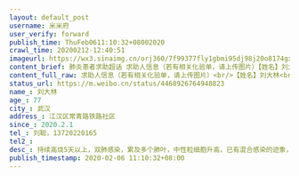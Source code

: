 ```yaml
---
layout: default_post
username: 米米府
user_verify: forward
publish_time: ThuFeb0611:10:32+08002020
crawl_time: 20200212-12:40:51
imageurl: https://wx3.sinaimg.cn/orj360/7f99377fly1gbmi95dj98j20o8174gx5.jpg,https://wx2.sinaimg.cn/orj360/7f99377fly1gbmi95v8dkj20p818w0ze.jpg,https://wx1.sinaimg.cn/orj360/7f99377fly1gbmi96c9eyj20qo1beten.jpg,https://wx1.sinaimg.cn/orj360/7f99377fly1gbmi942n8qj20ki10gn1d.jpg
content_brief: 肺炎患者求助超话 求助人信息（若有相关化验单，请上传图片）【姓名】刘大林【年龄】77【所在城市】武汉【所在小区、社区】江汉区常青路铁路社区【患病时间】2020.2.1【联系方式】刘聪，13720220165【其他紧急联系人】【病情描述】 持续高烧5天以上，双肺感染，累及多个肺叶，中性粒细胞升 ...全文
content_full_raw: 求助人信息（若有相关化验单，请上传图片）<br/>【姓名】刘大林<br/>【年龄】77<br/>【所在城市】武汉<br/>【所在小区、社区】江汉区常青路铁路社区<br/>【患病时间】2020.2.1<br/>【联系方式】刘聪，13720220165<br/>【其他紧急联系人】<br/>【病情描述】持续高烧5天以上，双肺感染，累及多个肺叶，中性粒细胞升高，已有混合感染的迹象，医院无床位，要求回家自行隔离。现呼吸困难、非常虚弱、无法说话和进食，咳嗽严重无法睡觉。
status_url: https://m.weibo.cn/status/4468926764948823
name_: 刘大林
age_: 77
city_: 武汉
address_: 江汉区常青路铁路社区
since_: 2020.2.1
tel_: 刘聪，13720220165
tel2_: 
desc_: 持续高烧5天以上，双肺感染，累及多个肺叶，中性粒细胞升高，已有混合感染的迹象，医院无床位，要求回家自行隔离。现呼吸困难、非常虚弱、无法说话和进食，咳嗽严重无法睡觉。
publish_timestamp: 2020-02-06 11:10:32+08:00
---
```

